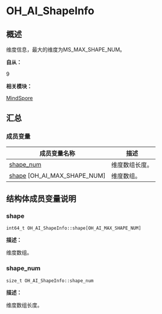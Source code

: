 # OH_AI_ShapeInfo


## 概述

维度信息，最大的维度为MS_MAX_SHAPE_NUM。

**自从：**

9

**相关模块：**

[MindSpore](_mind_spore.md)


## 汇总


### 成员变量

| 成员变量名称 | 描述 |
| -------- | -------- |
| [shape_num](#shape_num) | 维度数组长度。 |
| [shape](#shape) [OH_AI_MAX_SHAPE_NUM] | 维度数组。 |


## 结构体成员变量说明


### shape


```
int64_t OH_AI_ShapeInfo::shape[OH_AI_MAX_SHAPE_NUM]
```

**描述：**

维度数组。


### shape_num


```
size_t OH_AI_ShapeInfo::shape_num
```

**描述：**

维度数组长度。
